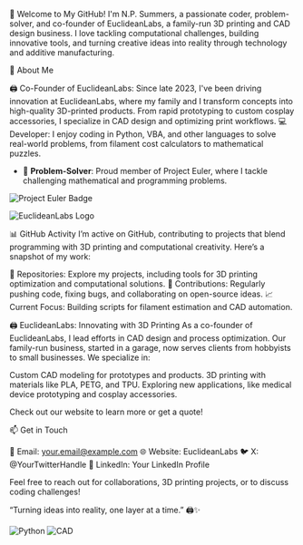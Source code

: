 👋 Welcome to My GitHub!
I'm N.P. Summers, a passionate coder, problem-solver, and co-founder of EuclideanLabs, a family-run 3D printing and CAD design business. I love tackling computational challenges, building innovative tools, and turning creative ideas into reality through technology and additive manufacturing.

🚀 About Me

🖨️ Co-Founder of EuclideanLabs: Since late 2023, I've been driving innovation at EuclideanLabs, where my family and I transform concepts into high-quality 3D-printed products. From rapid prototyping to custom cosplay accessories, I specialize in CAD design and optimizing print workflows.
💻 Developer: I enjoy coding in Python, VBA, and other languages to solve real-world problems, from filament cost calculators to mathematical puzzles.
- 🧩 **Problem-Solver**: Proud member of Project Euler, where I tackle challenging mathematical and programming problems.

![Project Euler Badge](https://projecteuler.net/profile/NPSummers.png)

![EuclideanLabs Logo](https://github.com/NPSummers/NPSummers/raw/main/images/EuclideanLabs.Logo.png)

📊 GitHub Activity
I’m active on GitHub, contributing to projects that blend programming with 3D printing and computational creativity. Here’s a snapshot of my work:


🔧 Repositories: Explore my projects, including tools for 3D printing optimization and computational solutions.
🌟 Contributions: Regularly pushing code, fixing bugs, and collaborating on open-source ideas.
📈 Current Focus: Building scripts for filament estimation and CAD automation.


🖨️ EuclideanLabs: Innovating with 3D Printing
As a co-founder of EuclideanLabs, I lead efforts in CAD design and process optimization. Our family-run business, started in a garage, now serves clients from hobbyists to small businesses. We specialize in:

Custom CAD modeling for prototypes and products.
3D printing with materials like PLA, PETG, and TPU.
Exploring new applications, like medical device prototyping and cosplay accessories.

Check out our website to learn more or get a quote!

📫 Get in Touch

📧 Email: your.email@example.com
🌐 Website: EuclideanLabs
🐦 X: @YourTwitterHandle
💼 LinkedIn: Your LinkedIn Profile

Feel free to reach out for collaborations, 3D printing projects, or to discuss coding challenges!

“Turning ideas into reality, one layer at a time.” 🖨️✨

![Python](https://img.shields.io/badge/-Python-3776AB?logo=python)
![CAD](https://img.shields.io/badge/-AutoCAD-FF0000?logo=autodesk)
